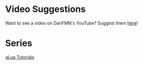 # Video Suggestions
Want to see a video on DanFMN's YouTube? Suggest them [here](https://github.com/FoksVHox/Video-Suggestions/issues)!

# Series
[gLua Tutorials](https://google.com)
